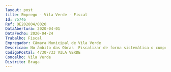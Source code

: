 ```yaml
--- 
layout: post
title: Emprego - Vila Verde - Fiscal
Id: 75746
Ref: OE202004/0020
DataAbertura: 2020-04-01
DataFecho: 2020-04-24
Trabalho: Fiscal
Empregador: Câmara Municipal de Vila Verde
Descricao: No âmbito das Obras  Fiscalizar de forma sistemática o cumprimento das ações licenciadas ou comunicadas, com vista a garantir o respeito pelos projetos aprovados e pelas normas regulamentares aplicáveis  fiscalizar as comunicações de inicio dos trabalhos de obras sujeitas ou isentas de controlo prévio  detetar operações urbanísticas clandestinas e proceder à devida participação  executar mandado de notificação e elaborar autos de noticia para instauração de processos de contraordenação por infração às posturas e regulamentos municipais e às leis e regulamentos gerais  elaborar autos de embargo e proceder à sua realização  assegurar os embargos administrativos de obras sem alvará de licença ou em desconformidade, procedendo a fiscalizações periódicas ao local  fiscalizar e informar as exposições, queixas, reclamações ou outras petições apresentadas pelos cidadãos  promover a demolição de obras ilegais e não legalizáveis  fiscalizar o local, após conclusão da operação urbanística, tendo em vista a verificação do levantamento do estaleiro e da limpeza da área, remoção de materiais, entulhos e demais detritos que se hajam acumulado no decorrer da execução dos trabalhos, bem como a reparação de quaisquer estragos e deteriorações que possam ter sido causados em infraestruturas públicas ou noutros edifícios  fiscalizar a existência do livro de obra no local de execução dos trabalhos e a colocação de avisos de publicitação nos locais adequados, a quem respeitam os pedidos ou alvarás de licenciamento ou comunicações prévias das operações urbanísticas  fiscalizar e garantir a verificação em obra dos pedidos de autorização de utilização da via pública relacionados com operações urbanísticas  fiscalizar o estado da operação urbanística na sequência do termo do prazo de execução previsto no alvará , ou comunicado  desenvolver outras tarefas da área da fiscalização sempre que solicitado  por outros serviços.        No âmbito de Ambiente e Atividades Económicas  Fiscalizar o exercício das atividades económicas, nomeadamente, a conformidade da obra, a existência de título válido de abertura, compatível com a atividade desenvolvida, horário de funcionamento, entre outros  Fiscalizar a inscrição, afixação e difusão de mensagens publicitárias  Fiscalizar o cumprimento de todos os pedidos de ocupação do espaço público  Participar todas as formas de ocupação do espaço público, que não se encontrem licenciadas ou comunicadas  Fiscalizar e informar exposições, queixas, reclamações ou outras petições apresentadas pelos cidadãos, na área do ambiente, atividades económicas e demais áreas cuja competência de fiscalização compete à câmara municipal  Executar mandados de notificação e elaborar autos de notícia para instauração de processos de contraordenação por infração às posturas e regulamentos municipais e às leis e regulamentos gerais  Assegurar o cumprimento das posturas e regulamentos municipais, bem como de outros regulamentos gerais elaborando as participações com vista à instauração de processos de contraordenação  Participar as ocorrências que exijam a intervenção de diferentes serviços municipais  Detetar e participar a existência de viaturas abandonadas na via pública, desencadeando o respetivo processo administrativo  Efetivar comunicações ou mandados de notificação e afixar editais provenientes dos serviços municipais ou de outras entidades externas  Desenvolver outras tarefas da área da fiscalização sempre que solicitado por outros serviços.No âmbito do Estacionamento  Fiscalizar a zona de estacionamento da área concessionada à superfície no centro urbano de Vila Verde  Participar todas as deficiências e anomalias na área concessionada, nomeadamente  sinalização  ocupação indevida  e, danos no pavimento e passeios  Proceder ao levantamento de autos de notícia, tendo em vista a instrução de processos de contraordenação.
CodigoPostal: 4730-733 VILA VERDE
Concelho: Vila Verde
Distrito: Braga
--- 
```

